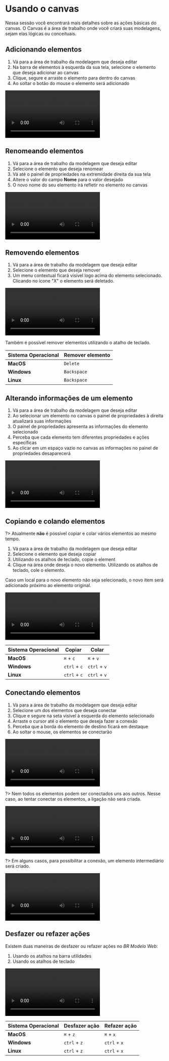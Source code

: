 # Usando o canvas

Nessa sessão você encontrará mais detalhes sobre as ações básicas do canvas. O Canvas é a área de trabalho onde você criará suas modelagens, sejam elas lógicas ou conceituais.

## Adicionando elementos

1. Vá para a área de trabalho da modelagem que deseja editar
1. Na barra de elementos à esquerda da sua tela, selecione o elemento que deseja adicionar ao canvas
1. Clique, segure e arraste o elemento para dentro do canvas
1. Ao soltar o botão do mouse o elemento será adicionado

<video class="video-player" controls>
	<source src="canvas-usage/assets/adicionando-elementos.mp4" type="video/mp4">
	Desculpe, seu navegador não suporta esse formato de vídeo.
</video>

## Renomeando elementos

1. Vá para a área de trabalho da modelagem que deseja editar
1. Selecione o elemento que deseja renomear
1. Vá até o painel de propriedades na extremidade direita da sua tela
1. Altere o valor do campo **Nome** para o valor desejado
1. O novo nome do seu elemento irá refletir no elemento no canvas

<video class="video-player" controls>
	<source src="canvas-usage/assets/renomeando-elementos.mp4" type="video/mp4">
	Desculpe, seu navegador não suporta esse formato de vídeo.
</video>

## Removendo elementos

1. Vá para a área de trabalho da modelagem que deseja editar
1. Selecione o elemento que deseja remover
1. Um menu contextual ficará visível logo acima do elemento selecionado. Clicando no ícone "X" o elemento será deletado.

<video class="video-player" controls>
	<source src="canvas-usage/assets/removendo-elementos.mp4" type="video/mp4">
	Desculpe, seu navegador não suporta esse formato de vídeo.
</video>

Também é possível remover elementos utilizando o atalho de teclado.

| Sistema Operacional | Remover elemento |
| ------------------- | ---------------- |
| **MacOS** 		  | `Delete`		 |
| **Windows**		  | `Backspace` 	 |
| **Linux** 		  | `Backspace` 	 |

## Alterando informações de um elemento

1. Vá para a área de trabalho da modelagem que deseja editar
1. Ao selecionar um elemento no canvas o painel de propriedades à direita atualizará suas informações
1. O painel de propriedades apresenta as informações do elemento selecionado
1. Perceba que cada elemento tem diferentes propriedades e ações específicas
1. Ao clicar em um espaço vazio no canvas as informações no painel de propriedades desaparecerá

<video class="video-player" controls>
	<source src="canvas-usage/assets/alterando-informações-de-um-elemento.mp4" type="video/mp4">
	Desculpe, seu navegador não suporta esse formato de vídeo.
</video>

## Copiando e colando elementos

?> Atualmente **não** é possível copiar e colar vários elementos ao mesmo tempo.

1. Vá para a área de trabalho da modelagem que deseja editar
1. Selecione o elemento que deseja copiar
1. Utilizando os atalhos de teclado, copie o element
1. Clique na área onde deseja o novo elemento. Utilizando os atalhos de teclado, cole o elemento.

Caso um local para o novo elemento não seja selecionado, o novo item será adicionado próximo ao elemento original.

<video class="video-player" controls>
	<source src="canvas-usage/assets/copiando-e-colando-elementos.mp4" type="video/mp4">
	Desculpe, seu navegador não suporta esse formato de vídeo.
</video>

| Sistema Operacional | Copiar | Colar |
| ------------------- | ------------- | ------------ |
| **MacOS** 		  | `⌘` + `c` 	  | `⌘` + `v` 	 |
| **Windows**		  | `ctrl` + `c`  | `ctrl` + `v` |
| **Linux** 		  | `ctrl` + `c`  | `ctrl` + `v` |


## Conectando elementos

1. Vá para a área de trabalho da modelagem que deseja editar
1. Selecione um dos elementos que deseja conectar
1. Clique e segure na seta visível à esquerda do elemento selecionado
1. Arraste o cursor até o elemento que deseja fazer a conexão 
1. Perceba que a borda do elemento de destino ficará em destaque
1. Ao soltar o mouse, os elementos se conectarão

<video class="video-player" controls>
	<source src="canvas-usage/assets/conectando-elementos.mp4" type="video/mp4">
	Desculpe, seu navegador não suporta esse formato de vídeo.
</video>

?> Nem todos os elementos podem ser conectados uns aos outros. Nesse caso, ao tentar conectar os elementos, a ligação não será criada.

<video class="video-player" controls>
	<source src="canvas-usage/assets/conectando-elementos-2.mp4" type="video/mp4">
	Desculpe, seu navegador não suporta esse formato de vídeo.
</video>

?> Em alguns casos, para possibilitar a conexão, um elemento intermediário será criado.

<video class="video-player" controls>
	<source src="canvas-usage/assets/conectando-elementos-3.mp4" type="video/mp4">
	Desculpe, seu navegador não suporta esse formato de vídeo.
</video>

## Desfazer ou refazer ações

Existem duas maneiras de desfazer ou refazer ações no _BR Modelo Web_:

1. Usando os atalhos na barra utilidades
2. Usando os atalhos de teclado

<video class="video-player" controls>
	<source src="canvas-usage/assets/desfazer-ou-refazer-acoes.mp4" type="video/mp4">
	Desculpe, seu navegador não suporta esse formato de vídeo.
</video>

| Sistema Operacional | Desfazer ação | Refazer ação |
| ------------------- | ------------- | ------------ |
| **MacOS** 		  | `⌘` + `z` 	  | `⌘` + `x` 	 |
| **Windows**		  | `ctrl` + `z`  | `ctrl` + `x` |
| **Linux** 		  | `ctrl` + `z`  | `ctrl` + `x` |
